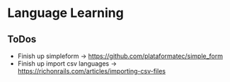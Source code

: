# Language Learning

## ToDos

* Finish up simpleform -> https://github.com/plataformatec/simple_form
* Finish up import csv languages -> https://richonrails.com/articles/importing-csv-files